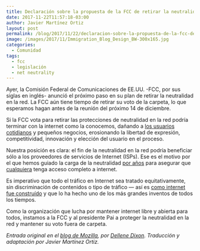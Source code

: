 ```yaml
---
title: Declaración sobre la propuesta de la FCC de retirar la neutralidad en la red en EE.UU.
date: 2017-11-22T11:57:18-03:00
author: Javier Martínez Ortiz
layout: post
permalink: /blog/2017/11/22/declaracion-sobre-la-propuesta-de-la-fcc-de-retirar-la-neutralidad-en-la-red-en-ee-uu/
image: /images/2017/11/Immigration_Blog_Design_BW-300x165.jpg
categories:
  - Comunidad
tags:
  - fcc
  - legislación
  - net neutrality
---
```

<div class="entry-content">
  <p>
    Ayer, la Comisión Federal de Comunicaciones de EE.UU. -FCC, por sus siglas en inglés- anunció el próximo paso en su plan de retirar la neutralidad en la red. La FCC aún tiene tiempo de retirar su voto de la carpeta, lo que esperamos hagan antes de la reunión del próximo 14 de diciembre.
  </p>
  
  <p>
    Si la FCC vota para retirar las protecciones de neutralidad en la red podría terminar con la internet como la conocemos, dañando a <a href="https://blog.mozilla.org/blog/2017/06/06/new-mozilla-poll-americans-political-parties-overwhelmingly-support-net-neutrality/">los usuarios cotidianos</a> y pequeños negocios, erosionando la libertad de expresión, competitividad, innovación y elección del usuario en el proceso.
  </p>
  
  <p>
    Nuestra posición es clara: el fin de la neutralidad en la red podría beneficiar sólo a los proveedores de servicios de Internet (ISPs). Ese es el motivo por el que hemos guiado la carga de la neutralidad <a href="https://blog.mozilla.org/netpolicy/2014/07/15/mozilla-submits-comments-on-fcc-net-neutrality-proposal/">por años</a> para asegurar que <a href="https://blog.mozilla.org/blog/2017/07/13/defending-net-neutrality-millions-rally-save-internet/">cualquiera</a> tenga acceso completo a internet.
  </p>
  
  <p>
    Es imperativo que todo el tráfico en Internet sea tratado equitativamente, sin discriminación de contenidos o tipo de tráfico — así es <a href="https://blog.mozilla.org/blog/2017/09/15/busting-myth-net-neutrality-hampers-investment/">como internet fue construído</a> y que lo ha hecho uno de los más grandes inventos de todos los tiempos.
  </p>
  
  <p>
    Como la organización que lucha por mantener internet libre y abierta para todos, instamos a la FCC y al presidente Pai a proteger la neutralidad en la red y mantener su voto fuera de carpeta.
  </p>
  
  <p>
    <em>Entrada original en el <a href="https://blog.mozilla.org/blog/2017/11/21/statement-on-fcc-proposal-to-roll-back-net-neutrality-in-the-u-s/" target="_blank" rel="noopener noreferrer">blog de Mozilla</a>, por <a href="https://blog.mozilla.org/blog/author/ddixonmozilla-com/" target="_blank" rel="noopener noreferrer">Dellene Dixon</a>. Traducción y adaptación por Javier Martínez Ortiz.</em>
  </p>
</div>